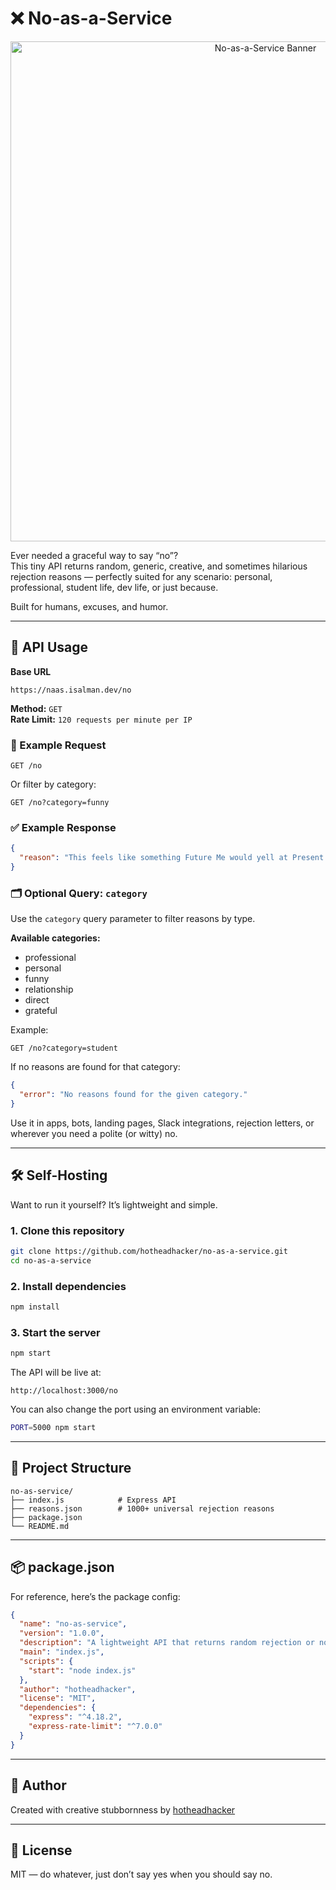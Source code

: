 # ❌ No-as-a-Service

<p align="center">
  <img src="https://raw.githubusercontent.com/hotheadhacker/no-as-a-service/main/assets/imgs/image.png" width="800" alt="No-as-a-Service Banner"/>
</p>

Ever needed a graceful way to say “no”?  
This tiny API returns random, generic, creative, and sometimes hilarious rejection reasons — perfectly suited for any scenario: personal, professional, student life, dev life, or just because.

Built for humans, excuses, and humor.

---

## 🚀 API Usage

**Base URL**

```
https://naas.isalman.dev/no
```

**Method:** `GET`  
**Rate Limit:** `120 requests per minute per IP`

### 🔄 Example Request

```http
GET /no
```

Or filter by category:

```http
GET /no?category=funny
```

### ✅ Example Response

```json
{
  "reason": "This feels like something Future Me would yell at Present Me for agreeing to."
}
```

### 🗂️ Optional Query: `category`

Use the `category` query parameter to filter reasons by type.

**Available categories:**

- professional
- personal
- funny
- relationship
- direct
- grateful

Example:

```http
GET /no?category=student
```

If no reasons are found for that category:

```json
{
  "error": "No reasons found for the given category."
}
```

Use it in apps, bots, landing pages, Slack integrations, rejection letters, or wherever you need a polite (or witty) no.

---

## 🛠️ Self-Hosting

Want to run it yourself? It’s lightweight and simple.

### 1. Clone this repository

```bash
git clone https://github.com/hotheadhacker/no-as-a-service.git
cd no-as-a-service
```

### 2. Install dependencies

```bash
npm install
```

### 3. Start the server

```bash
npm start
```

The API will be live at:

```
http://localhost:3000/no
```

You can also change the port using an environment variable:

```bash
PORT=5000 npm start
```

---

## 📁 Project Structure

```
no-as-service/
├── index.js            # Express API
├── reasons.json        # 1000+ universal rejection reasons
├── package.json
└── README.md
```

---

## 📦 package.json

For reference, here’s the package config:

```json
{
  "name": "no-as-service",
  "version": "1.0.0",
  "description": "A lightweight API that returns random rejection or no reasons.",
  "main": "index.js",
  "scripts": {
    "start": "node index.js"
  },
  "author": "hotheadhacker",
  "license": "MIT",
  "dependencies": {
    "express": "^4.18.2",
    "express-rate-limit": "^7.0.0"
  }
}
```

---

## 👤 Author

Created with creative stubbornness by [hotheadhacker](https://github.com/hotheadhacker)

---

## 📄 License

MIT — do whatever, just don’t say yes when you should say no.

```

```
